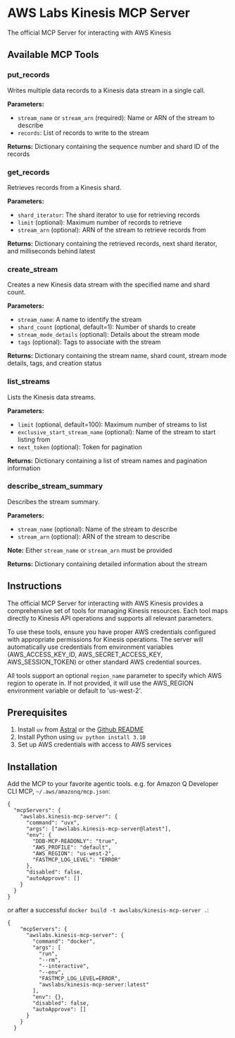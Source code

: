 # AWS Labs Kinesis MCP Server

The official MCP Server for interacting with AWS Kinesis

## Available MCP Tools

### put_records

Writes multiple data records to a Kinesis data stream in a single call.

**Parameters:**
- `stream_name` or `stream_arn` (required): Name or ARN of the stream to describe
- `records`: List of records to write to the stream

**Returns:**
Dictionary containing the sequence number and shard ID of the records

### get_records

Retrieves records from a Kinesis shard.

**Parameters:**
- `shard_iterator`: The shard iterator to use for retrieving records
- `limit` (optional): Maximum number of records to retrieve
- `stream_arn` (optional): ARN of the stream to retrieve records from

**Returns:**
Dictionary containing the retrieved records, next shard iterator, and milliseconds behind latest

### create_stream

Creates a new Kinesis data stream with the specified name and shard count.

**Parameters:**
- `stream_name`: A name to identify the stream
- `shard_count` (optional, default=1): Number of shards to create
- `stream_mode_details` (optional): Details about the stream mode
- `tags` (optional): Tags to associate with the stream

**Returns:**
Dictionary containing the stream name, shard count, stream mode details, tags, and creation status

### list_streams

Lists the Kinesis data streams.

**Parameters:**
- `limit` (optional, default=100): Maximum number of streams to list
- `exclusive_start_stream_name` (optional): Name of the stream to start listing from
- `next_token` (optional): Token for pagination

**Returns:**
Dictionary containing a list of stream names and pagination information

### describe_stream_summary

Describes the stream summary.

**Parameters:**
- `stream_name` (optional): Name of the stream to describe
- `stream_arn` (optional): ARN of the stream to describe

**Note:** Either `stream_name` or `stream_arn` must be provided

**Returns:**
Dictionary containing detailed information about the stream


## Instructions

The official MCP Server for interacting with AWS Kinesis provides a comprehensive set of tools for managing Kinesis resources. Each tool maps directly to Kinesis API operations and supports all relevant parameters.

To use these tools, ensure you have proper AWS credentials configured with appropriate permissions for Kinesis operations. The server will automatically use credentials from environment variables (AWS_ACCESS_KEY_ID, AWS_SECRET_ACCESS_KEY, AWS_SESSION_TOKEN) or other standard AWS credential sources.

All tools support an optional `region_name` parameter to specify which AWS region to operate in. If not provided, it will use the AWS_REGION environment variable or default to 'us-west-2'.

## Prerequisites

1. Install `uv` from [Astral](https://docs.astral.sh/uv/getting-started/installation/) or the [Github README](https://github.com/astral-sh/uv#installation)
2. Install Python using `uv python install 3.10`
3. Set up AWS credentials with access to AWS services

## Installation

Add the MCP to your favorite agentic tools. e.g. for Amazon Q Developer CLI MCP, `~/.aws/amazonq/mcp.json`:

```
{
  "mcpServers": {
    "awslabs.kinesis-mcp-server": {
      "command": "uvx",
      "args": ["awslabs.kinesis-mcp-server@latest"],
      "env": {
        "DDB-MCP-READONLY": "true",
        "AWS_PROFILE": "default",
        "AWS_REGION": "us-west-2",
        "FASTMCP_LOG_LEVEL": "ERROR"
      },
      "disabled": false,
      "autoApprove": []
    }
  }
}
```

or after a successful `docker build -t awslabs/kinesis-mcp-server .`:

```
{
    "mcpServers": {
      "awslabs.kinesis-mcp-server": {
        "command": "docker",
        "args": [
          "run",
          "--rm",
          "--interactive",
          "--env",
          "FASTMCP_LOG_LEVEL=ERROR",
          "awslabs/kinesis-mcp-server:latest"
        ],
        "env": {},
        "disabled": false,
        "autoApprove": []
      }
    }
  }
```
